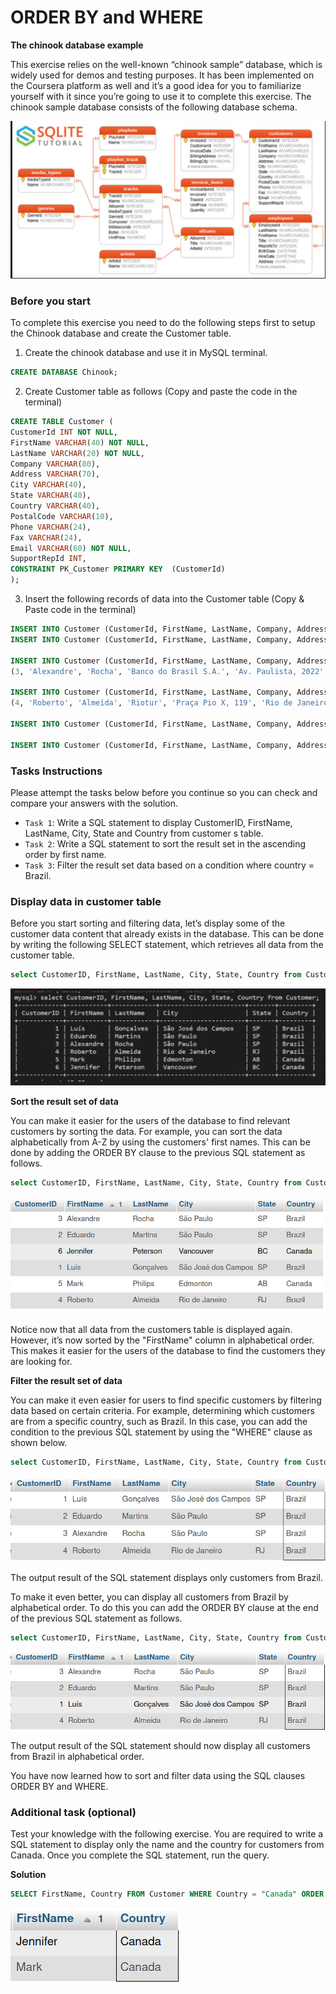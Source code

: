 # **ORDER BY and WHERE**

**The chinook database example**

This exercise relies on the well-known “chinook sample” database, which is widely used for demos and testing purposes. It has been implemented on the Coursera platform as well and it’s a good idea for you to familiarize yourself with it since you’re going to use it to complete this exercise. The chinook sample database consists of the following database schema.

![chinook database](../0.Pics/sqlite_db.png)

### Before you start

To complete this exercise you need to do the following steps first to setup the Chinook database and create the Customer table.

1. Create the chinook database and use it in MySQL terminal.

```sql
CREATE DATABASE Chinook;

```

2. Create Customer table as follows (Copy and paste the code in the terminal)

```sql
CREATE TABLE Customer (
CustomerId INT NOT NULL,
FirstName VARCHAR(40) NOT NULL,
LastName VARCHAR(20) NOT NULL,
Company VARCHAR(80),
Address VARCHAR(70),
City VARCHAR(40),
State VARCHAR(40),
Country VARCHAR(40),
PostalCode VARCHAR(10),
Phone VARCHAR(24),
Fax VARCHAR(24),
Email VARCHAR(60) NOT NULL,
SupportRepId INT,
CONSTRAINT PK_Customer PRIMARY KEY  (CustomerId)
);
```

3. Insert the following records of data into the Customer table (Copy & Paste code in the terminal)

```sql
INSERT INTO Customer (CustomerId, FirstName, LastName, Company, Address, City, State, Country, PostalCode, Phone, Fax, Email, SupportRepId) VALUES (1, 'Luís', 'Gonçalves', 'Embraer - Empresa Brasileira de Aeronáutica S.A.', 'Av. Brigadeiro Faria Lima, 2170', 'São José dos Campos', 'SP', 'Brazil', '12227-000', '+55 (12) 3923-5555', '+55 (12) 3923-5566', 'luisg@embraer.com.br', 3);
INSERT INTO Customer (CustomerId, FirstName, LastName, Company, Address, City, State, Country, PostalCode, Phone, Fax, Email, SupportRepId) VALUES (2, 'Eduardo', 'Martins', 'Woodstock Discos', 'Rua Dr. Falcão Filho, 155', 'São Paulo', 'SP', 'Brazil', '01007-010', '+55 (11) 3033-5446', '+55 (11) 3033-4564', 'eduardo@woodstock.com.br', 4);

INSERT INTO Customer (CustomerId, FirstName, LastName, Company, Address, City, State, Country, PostalCode, Phone, Fax, Email, SupportRepId) VALUES
(3, 'Alexandre', 'Rocha', 'Banco do Brasil S.A.', 'Av. Paulista, 2022', 'São Paulo', 'SP', 'Brazil', '01310-200', '+55 (11) 3055-3278', '+55 (11) 3055-8131', 'alero@uol.com.br', 5);

INSERT INTO Customer (CustomerId, FirstName, LastName, Company, Address, City, State, Country, PostalCode, Phone, Fax, Email, SupportRepId) VALUES
(4, 'Roberto', 'Almeida', 'Riotur', 'Praça Pio X, 119', 'Rio de Janeiro', 'RJ', 'Brazil', '20040-020', '+55 (21) 2271-7000', '+55 (21) 2271-7070', 'roberto.almeida@riotur.gov.br', 3);

INSERT INTO Customer (CustomerId, FirstName, LastName, Company, Address, City, State, Country, PostalCode, Phone, Fax, Email, SupportRepId) VALUES (5, 'Mark', 'Philips', 'Telus', '8210 111 ST NW', 'Edmonton', 'AB', 'Canada', 'T6G 2C7', '+1 (780) 434-4554', '+1 (780) 434-5565', 'mphilips12@shaw.ca', 5);

INSERT INTO Customer (CustomerId, FirstName, LastName, Company, Address, City, State, Country, PostalCode, Phone, Fax, Email, SupportRepId) VALUES (6, 'Jennifer', 'Peterson', 'Rogers Canada', '700 W Pender Street', 'Vancouver', 'BC', 'Canada', 'V6C 1G8', '+1 (604) 688-2255', '+1 (604) 688-8756', 'jenniferp@rogers.ca', 3);

```

### Tasks Instructions

Please attempt the tasks below before you continue so you can check and compare your answers with the solution.

- `Task 1`: Write a SQL statement to display CustomerID, FirstName, LastName, City, State and Country from customer s table.
- `Task 2`: Write a SQL statement to sort the result set in the ascending order by first name.
- `Task 3`: Filter the result set data based on a condition where country = Brazil.

### Display data in customer table

Before you start sorting and filtering data, let’s display some of the customer data content that already exists in the database. This can be done by writing the following SELECT statement, which retrieves all data from the customer table.

```sql
select CustomerID, FirstName, LastName, City, State, Country from Customer;
```

![customer table](../0.Pics/customer%20table.png)

**Sort the result set of data**

You can make it easier for the users of the database to find relevant customers by sorting the data. For example, you can sort the data alphabetically from A-Z by using the customers' first names. This can be done by adding the ORDER BY clause to the previous SQL statement as follows.

```sql
select CustomerID, FirstName, LastName, City, State, Country from Customer ORDER BY FirstName;
```

![sorted data](../0.Pics/sorted_customer_table.png)

Notice now that all data from the customers table is displayed again. However, it’s now sorted by the "FirstName" column in alphabetical order. This makes it easier for the users of the database to find the customers they are looking for.

**Filter the result set of data**

You can make it even easier for users to find specific customers by filtering data based on certain criteria. For example, determining which customers are from a specific country, such as Brazil. In this case, you can add the condition to the previous SQL statement by using the "WHERE" clause as shown below.

```sql
select CustomerID, FirstName, LastName, City, State, Country from Customer WHERE Country = "Brazil";
```

![filtered data](../0.Pics/filter_by_brazil.png)

The output result of the SQL statement displays only customers from
Brazil.

To make it even better, you can display all customers from Brazil by alphabetical order. To do this you can add the ORDER BY clause at the end of the previous SQL statement as follows.

```sql
select CustomerID, FirstName, LastName, City, State, Country from Customer WHERE Country = "Brazil" ORDER BY FirstName;

```

![filtered and sorted data](../0.Pics/filter_and_sort.png)

The output result of the SQL statement should now display all customers from Brazil in alphabetical order.

You have now learned how to sort and filter data using the SQL clauses ORDER BY and WHERE.

### Additional task (optional)

Test your knowledge with the following exercise. You are required to write a SQL statement to display only the name and the country for customers from Canada. Once you complete the SQL statement, run the query.

**Solution**

```sql
SELECT FirstName, Country FROM Customer WHERE Country = "Canada" ORDER BY FirstName;
```

![customers_from_Canada](../0.Pics/customers_from_Canada.png)
